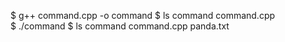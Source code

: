 $ g++ command.cpp -o command
$ ls
command  command.cpp  
$ ./command
$ ls
command  command.cpp  panda.txt
